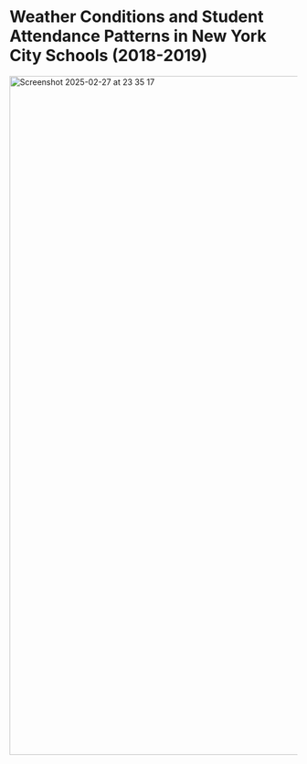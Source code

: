 # Weather Conditions and Student Attendance Patterns in New York City Schools (2018-2019)

<img width="1190" alt="Screenshot 2025-02-27 at 23 35 17" src="https://github.com/user-attachments/assets/c8bb8592-cf78-42a7-a4a1-8be7c1ec7071" />

